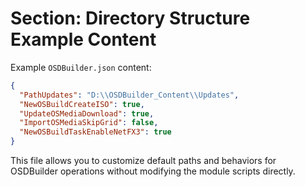 # Section: Directory Structure Example Content

Example `OSDBuilder.json` content:
```json
{
  "PathUpdates": "D:\\OSDBuilder_Content\\Updates",
  "NewOSBuildCreateISO": true,
  "UpdateOSMediaDownload": true,
  "ImportOSMediaSkipGrid": false,
  "NewOSBuildTaskEnableNetFX3": true
}
```
This file allows you to customize default paths and behaviors for OSDBuilder operations without modifying the module scripts directly.
